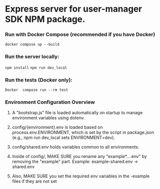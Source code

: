 # Express server for user-manager SDK NPM package.

### Run with Docker Compose (recommended if you have Docker)

``` docker compose up --build ```

### Run the server locally:
````npm install````
``` npm run dev_local ```


### Run the tests (Docker only):

``` Docker  compose run --rm test ```


### Environment Configuration Overview
1. A "bootstrap.js" file is loaded automatically on startup to manage environment variables using dotenv.


2. config/{environment}.env is loaded based on process.env.ENVIRONMENT, which is set by the script in package.json (e.g., npm run dev_local sets ENVIRONMENT=dev).

3. config/shared.env holds variables common to all environments.

4. Inside of config/, MAKE SURE you rename any "example*....env" by removing the "example" part. Example: example-shared.env -> shared.env

5. Also, MAKE SURE you set the required env variables in the -example files if they are not set